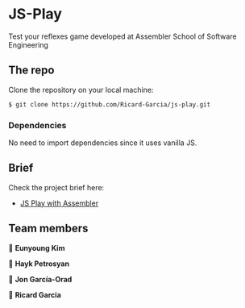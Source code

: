 # JS-Play

Test your reflexes game developed at Assembler School of Software Engineering

## The repo

Clone the repository on your local machine:

```bash
$ git clone https://github.com/Ricard-Garcia/js-play.git
```

### Dependencies

No need to import dependencies since it uses vanilla JS.

## Brief

Check the project brief here:

- [JS Play with Assembler](https://docs.google.com/document/d/1Lej0MwOvlJJiD8fPIU3zu4LVSbi5kwQbnZMLNHTdII4/edit?ts=605dda99)

## Team members <!-- omit in toc -->

👤 **Eunyoung Kim**

👤 **Hayk Petrosyan**

👤 **Jon García-Orad**

👤 **Ricard Garcia**

